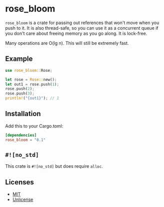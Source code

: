 # rose_bloom

`rose_bloom` is a crate for passing out references that won't move when you push to it. It is also thread-safe, so you can use it as a concurrent queue if you don't care about freeing memory as you go along. It is lock-free.

Many operations are O(lg n). This will still be extremely fast.

## Example

```rust
use rose_bloom::Rose;

let rose = Rose::new();
let out1 = rose.push(1);
rose.push(2);
rose.push(3);
println!("{out1}"); // 1
```

## Installation

Add this to your Cargo.toml:
```toml
[dependencies]
rose_bloom = "0.1"
```

## `#![no_std]`

This crate is `#![no_std]` but does require `alloc`.

## Licenses

-   [MIT](https://choosealicense.com/licenses/mit/)
-   [Unlicense](https://choosealicense.com/licenses/unlicense/)